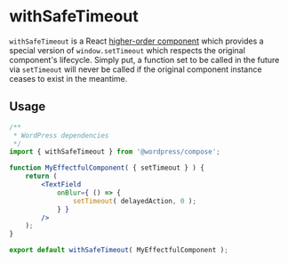 # withSafeTimeout

`withSafeTimeout` is a React [higher-order component](https://facebook.github.io/react/docs/higher-order-components.html) which provides a special version of `window.setTimeout` which respects the original component's lifecycle. Simply put, a function set to be called in the future via `setTimeout` will never be called if the original component instance ceases to exist in the meantime.

## Usage

```jsx
/**
 * WordPress dependencies
 */
import { withSafeTimeout } from '@wordpress/compose';

function MyEffectfulComponent( { setTimeout } ) {
	return (
		<TextField
			onBlur={ () => {
				setTimeout( delayedAction, 0 );
			} }
		/>
	);
}

export default withSafeTimeout( MyEffectfulComponent );
```
